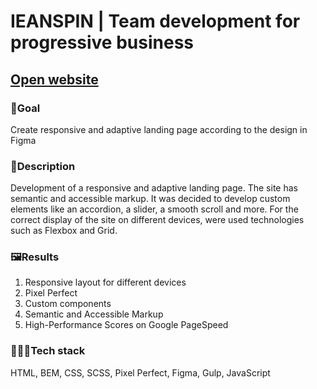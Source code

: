 # IEANSPIN | Team development for progressive business

## [Open website](https://grafit-off.github.io/ieanspin/build/)

### 🎯Goal
Create responsive and adaptive landing page according to the design in Figma

### 📜Description
Development of a responsive and adaptive landing page. The site has semantic and accessible markup. It was decided to develop custom elements like an accordion, a slider, a smooth scroll and more. For the correct display of the site on different devices, were used technologies such as Flexbox and Grid.

### 🖼Results
1. Responsive layout for different devices
2. Pixel Perfect
3. Custom components
4. Semantic and Accessible Markup
5. High-Performance Scores on Google PageSpeed

### 👨🏻‍💻Tech stack
HTML, BEM, CSS, SCSS, Pixel Perfect, Figma, Gulp, JavaScript
